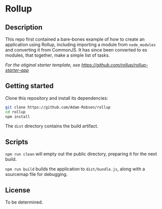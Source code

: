 # Rollup

## Description

This repo first contained a bare-bones example of how to create an application using Rollup, including importing a module from `node_modules` and converting it from CommonJS. It has since been converted to es modules, that together, make a simple list of tasks.

*For the otiginal starter template, see https://github.com/rollup/rollup-starter-app*

## Getting started

Clone this repository and install its dependencies:

```bash
git clone https://github.com/Adam-Robson/rollup
cd rollup
npm install
```

The `dist` directory contains the build artifact.

## Scripts

`npm run clean` will empty out the public directory, preparing it for the next build.

`npm run build` builds the application to `dist/bundle.js`, along with a sourcemap file for debugging.

## License

To be determined.
